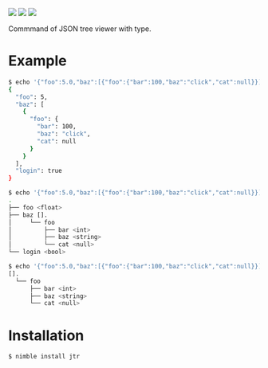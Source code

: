 <img src="https://img.shields.io/badge/version-v0.2.8-FF7777.svg"></img>
<img src="https://img.shields.io/badge/LICENSE-MIT-3388FF.svg"></img>
<img src="https://img.shields.io/badge/Nim-^v1.6-33FF88.svg"></img>

Commmand of JSON tree viewer with type.

# Example

```bash
$ echo '{"foo":5.0,"baz":[{"foo":{"bar":100,"baz":"click","cat":null}}],"login":true}' | jq
{
  "foo": 5,
  "baz": [
    {
      "foo": {
        "bar": 100,
        "baz": "click",
        "cat": null
      }
    }
  ],
  "login": true
}

$ echo '{"foo":5.0,"baz":[{"foo":{"bar":100,"baz":"click","cat":null}}],"login":true}' | jtr
.
├── foo <float>
├── baz [].
│     └── foo
│         ├── bar <int>
│         ├── baz <string>
│         └── cat <null>
└── login <bool>

$ echo '{"foo":5.0,"baz":[{"foo":{"bar":100,"baz":"click","cat":null}}],"login":true}' | jtr '.baz'
[].
  └── foo
      ├── bar <int>
      ├── baz <string>
      └── cat <null>
```
# Installation

```
$ nimble install jtr
```
